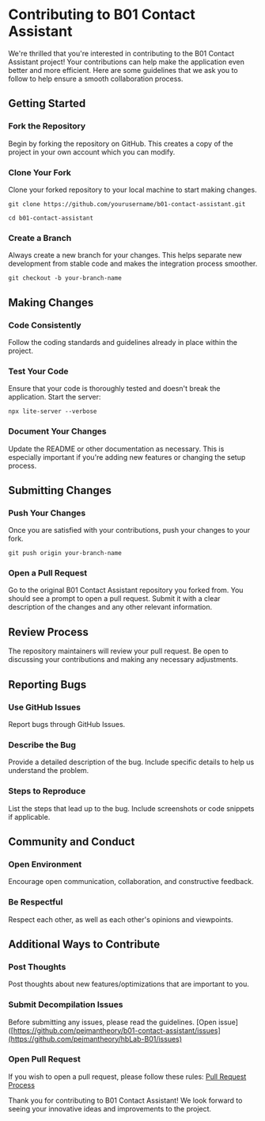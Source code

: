 # Contributing to B01 Contact Assistant

We're thrilled that you're interested in contributing to the B01 Contact Assistant project! Your contributions can help make the application even better and more efficient. Here are some guidelines that we ask you to follow to help ensure a smooth collaboration process.

## Getting Started

### Fork the Repository
Begin by forking the repository on GitHub. This creates a copy of the project in your own account which you can modify.

### Clone Your Fork
Clone your forked repository to your local machine to start making changes.

`git clone https://github.com/yourusername/b01-contact-assistant.git`

`cd b01-contact-assistant`


### Create a Branch
Always create a new branch for your changes. This helps separate new development from stable code and makes the integration process smoother.

`git checkout -b your-branch-name`


## Making Changes

### Code Consistently
Follow the coding standards and guidelines already in place within the project.

### Test Your Code
Ensure that your code is thoroughly tested and doesn't break the application. Start the server:

`npx lite-server --verbose`


### Document Your Changes
Update the README or other documentation as necessary. This is especially important if you're adding new features or changing the setup process.

## Submitting Changes

### Push Your Changes
Once you are satisfied with your contributions, push your changes to your fork.

`git push origin your-branch-name`


### Open a Pull Request
Go to the original B01 Contact Assistant repository you forked from. You should see a prompt to open a pull request. Submit it with a clear description of the changes and any other relevant information.


## Review Process
The repository maintainers will review your pull request. Be open to discussing your contributions and making any necessary adjustments.



## Reporting Bugs

### Use GitHub Issues
Report bugs through GitHub Issues.

### Describe the Bug
Provide a detailed description of the bug. Include specific details to help us understand the problem.

### Steps to Reproduce
List the steps that lead up to the bug. Include screenshots or code snippets if applicable.

## Community and Conduct

### Open Environment
Encourage open communication, collaboration, and constructive feedback.

### Be Respectful
Respect each other, as well as each other's opinions and viewpoints.

## Additional Ways to Contribute

### Post Thoughts
Post thoughts about new features/optimizations that are important to you.

### Submit Decompilation Issues
Before submitting any issues, please read the guidelines. [Open issue]([https://github.com/pejmantheory/b01-contact-assistant/issues](https://github.com/pejmantheory/hbLab-B01/issues)

### Open Pull Request
If you wish to open a pull request, please follow these rules: [Pull Request Process](https://github.com/pejmantheory/b01-contact-assistant/pulls)


Thank you for contributing to B01 Contact Assistant! We look forward to seeing your innovative ideas and improvements to the project.
